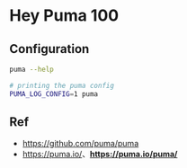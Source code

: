 # Hey Puma 100


## Configuration

```bash
puma --help

# printing the puma config
PUMA_LOG_CONFIG=1 puma
```







## Ref

* <https://github.com/puma/puma>
* <https://puma.io/>、**<https://puma.io/puma/>**